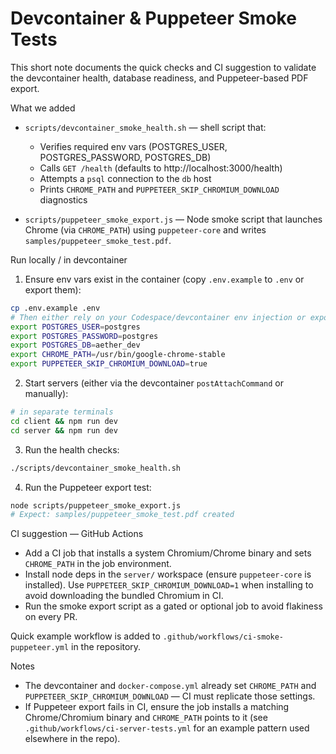 # Devcontainer & Puppeteer Smoke Tests

This short note documents the quick checks and CI suggestion to validate the devcontainer health, database readiness, and Puppeteer-based PDF export.

What we added

- `scripts/devcontainer_smoke_health.sh` — shell script that:

  - Verifies required env vars (POSTGRES_USER, POSTGRES_PASSWORD, POSTGRES_DB)
  - Calls `GET /health` (defaults to http://localhost:3000/health)
  - Attempts a `psql` connection to the `db` host
  - Prints `CHROME_PATH` and `PUPPETEER_SKIP_CHROMIUM_DOWNLOAD` diagnostics

- `scripts/puppeteer_smoke_export.js` — Node smoke script that launches Chrome (via `CHROME_PATH`) using `puppeteer-core` and writes `samples/puppeteer_smoke_test.pdf`.

Run locally / in devcontainer

1. Ensure env vars exist in the container (copy `.env.example` to `.env` or export them):

```bash
cp .env.example .env
# Then either rely on your Codespace/devcontainer env injection or export locally:
export POSTGRES_USER=postgres
export POSTGRES_PASSWORD=postgres
export POSTGRES_DB=aether_dev
export CHROME_PATH=/usr/bin/google-chrome-stable
export PUPPETEER_SKIP_CHROMIUM_DOWNLOAD=true
```

2. Start servers (either via the devcontainer `postAttachCommand` or manually):

```bash
# in separate terminals
cd client && npm run dev
cd server && npm run dev
```

3. Run the health checks:

```bash
./scripts/devcontainer_smoke_health.sh
```

4. Run the Puppeteer export test:

```bash
node scripts/puppeteer_smoke_export.js
# Expect: samples/puppeteer_smoke_test.pdf created
```

CI suggestion — GitHub Actions

- Add a CI job that installs a system Chromium/Chrome binary and sets `CHROME_PATH` in the job environment.
- Install node deps in the `server/` workspace (ensure `puppeteer-core` is installed). Use `PUPPETEER_SKIP_CHROMIUM_DOWNLOAD=1` when installing to avoid downloading the bundled Chromium in CI.
- Run the smoke export script as a gated or optional job to avoid flakiness on every PR.

Quick example workflow is added to `.github/workflows/ci-smoke-puppeteer.yml` in the repository.

Notes

- The devcontainer and `docker-compose.yml` already set `CHROME_PATH` and `PUPPETEER_SKIP_CHROMIUM_DOWNLOAD` — CI must replicate those settings.
- If Puppeteer export fails in CI, ensure the job installs a matching Chrome/Chromium binary and `CHROME_PATH` points to it (see `.github/workflows/ci-server-tests.yml` for an example pattern used elsewhere in the repo).

